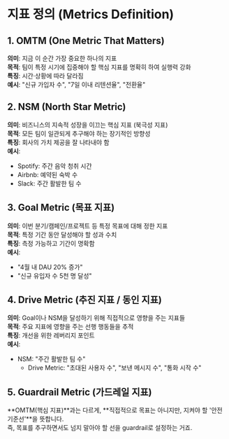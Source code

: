 # 지표 정의 (Metrics Definition)

## 1. OMTM (One Metric That Matters)

**의미**: 지금 이 순간 가장 중요한 하나의 지표  
**목적**: 팀이 특정 시기에 집중해야 할 핵심 지표를 명확히 하여 실행력 강화  
**특징**: 시간·상황에 따라 달라짐  
**예시**: "신규 가입자 수", "7일 이내 리텐션율", "전환율"

## 2. NSM (North Star Metric)

**의미**: 비즈니스의 지속적 성장을 이끄는 핵심 지표 (북극성 지표)  
**목적**: 모든 팀이 일관되게 추구해야 하는 장기적인 방향성  
**특징**: 회사의 가치 제공을 잘 나타내야 함  
**예시**:
- Spotify: 주간 음악 청취 시간
- Airbnb: 예약된 숙박 수
- Slack: 주간 활발한 팀 수

## 3. Goal Metric (목표 지표)

**의미**: 이번 분기/캠페인/프로젝트 등 특정 목표에 대해 정한 지표  
**목적**: 특정 기간 동안 달성해야 할 성과 수치  
**특징**: 측정 가능하고 기간이 명확함  
**예시**:
- "4월 내 DAU 20% 증가"
- "신규 유입자 수 5천 명 달성"

## 4. Drive Metric (추진 지표 / 동인 지표)

**의미**: Goal이나 NSM을 달성하기 위해 직접적으로 영향을 주는 지표들  
**목적**: 주요 지표에 영향을 주는 선행 행동들을 추적  
**특징**: 개선을 위한 레버리지 포인트  
**예시**:
- NSM: "주간 활발한 팀 수"
  - Drive Metric: "초대된 사용자 수", "보낸 메시지 수", "통화 시작 수"

## 5. Guardrail Metric (가드레일 지표)

**OMTM(핵심 지표)**과는 다르게, **직접적으로 목표는 아니지만, 지켜야 할 '안전 기준선'**을 뜻합니다.  
즉, 목표를 추구하면서도 넘지 말아야 할 선을 guardrail로 설정하는 거죠. 
